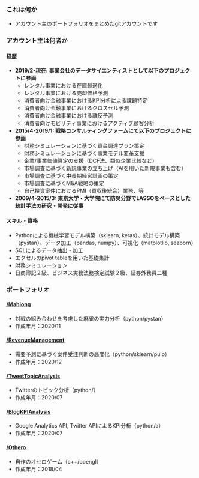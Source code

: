 ### これは何か
- アカウント主のポートフォリオをまとめたgitアカウントです

### アカウント主は何者か
#### 経歴
- **2019/2-現在: 事業会社のデータサイエンティストとして以下のプロジェクトに参画**
	- レンタル事業における在庫最適化
	- レンタル事業における売却価格予測
	- 消費者向け金融事業におけるKPI分析による課題特定
	- 消費者向け金融事業におけるクロスセル予測
	- 消費者向け金融事業における離反予測
	- 消費者向けモビリティ事業におけるアクティブ顧客分析
- **2015/4-2019/1: 戦略コンサルティングファームにて以下のプロジェクトに参画**
	- 財務シミュレーションに基づく資金調達プラン策定
	- 財務シミュレーションに基づく事業モデル変革支援
	- 企業/事業価値算定の支援（DCF法、類似企業比較など）
	- 市場調査に基づく新規事業の立ち上げ（AIを用いた新規事業も含む）
	- 市場調査に基づく中長期経営計画の策定
	- 市場調査に基づくM&A戦略の策定
	- 自己投資案件におけるPMI（買収後統合）業務、等
- **2009/4-2015/3: 東京大学・大学院にて防災分野でLASSOをベースとした統計手法の研究・開発に従事**

#### スキル・資格
- Pythonによる機械学習モデル構築（sklearn, keras）、統計モデル構築（pystan）、データ加工（pandas, numpy）、可視化（matplotlib, seaborn）
- SQLによるデータ抽出・加工
- エクセルのpivot tableを用いた基礎集計
- 財務シミュレーション
- 日商簿記２級、ビジネス実務法務検定試験２級、証券外務員二種

### ポートフォリオ
#### [/Mahjong](https://github.com/MizusakoSadanobu/Portfolio/tree/master/Mahjong)
- 対戦の組み合わせを考慮した麻雀の実力分析（python/pystan）
- 作成年月：2020/11
#### [/RevenueManagement]((https://github.com/MizusakoSadanobu/Portfolio/tree/master/RevenueManagement))
- 需要予測に基づく案件受注判断の高度化（python/sklearn/pulp）
- 作成年月：2020/12
#### [/TweetTopicAnalysis](https://github.com/MizusakoSadanobu/Portfolio/tree/master/TweetTopicAnalysis)
- Twitterのトピック分析（python/）
- 作成年月：2020/07
#### [/BlogKPIAnalysis]((https://github.com/MizusakoSadanobu/Portfolio/tree/master/BlogKPIAnalysis))
- Google Analytics API, Twitter APIによるKPI分析（python/a）
- 作成年月：2020/07
#### [/Othero](https://github.com/MizusakoSadanobu/Portfolio/tree/master/Othero)
- 自作のオセロゲーム（c++/opengl）
- 作成年月：2018/04

<!--stackedit_data:
eyJoaXN0b3J5IjpbLTE3NDkwODk1MDksNDA2NjU1ODMyLDE3MT
g0ODA0ODcsLTEyMzIyOTI1NTEsOTM4ODgzMzk2LDI3MzQzMjYw
OCwyMzc5MDQ1NTgsMjcwMzA4MjQsMTYxMzM2NTY3Nyw3MzA5OT
gxMTZdfQ==
-->